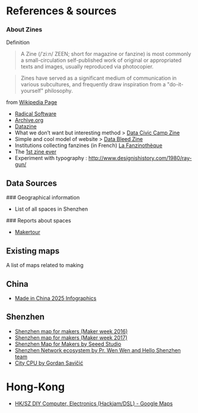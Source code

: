 # References & sources

### About Zines

Definition

> A Zine (/ˈziːn/ ZEEN; short for magazine or fanzine) is most commonly a small-circulation self-published work of original or appropriated texts and images, usually reproduced via photocopier.

> Zines have served as a significant medium of communication in various subcultures, and frequently draw inspiration from a "do-it-yourself" philosophy.

from [Wikipedia Page]()

* [Radical Software](http://www.radicalsoftware.org/e/volume1nr1.html)
* [Archive.org](https://archive.org/details/zines)
* [Datazine](https://fanlore.org/wiki/Datazine)
* What we don’t want but interesting method > [Data Civic Camp Zine](http://yalsa.ala.org/blog/2017/09/28/civic-data-zine-camp/)
* Simple and cool model of website > [Data Bleed Zine](https://www.datableedzine.com/)
* Institutions collecting fanzines (in French) [La Fanzinothèque](http://www.fanzino.org/)
* The [1st zine ever](http://www.punkjourney.com/fanzines.php)
* Experiment with typography : http://www.designishistory.com/1980/ray-gun/

## Data Sources

### Geographical information

* List of all spaces in Shenzhen

### Reports about spaces

* [Makertour](http://www.makertour.fr/ateliers-explores/)


## Existing maps

A list of maps related to making

## China

* [Made in China 2025 Infographics](http://english.gov.cn/policies/infographics/2015/05/07/content_281475103012337.htm)

## Shenzhen

* [Shenzhen map for makers (Maker week 2016)](https://github.com/lab0x0/szmakermap/issues/1)
* [Shenzhen map for makers (Maker week 2017)](https://github.com/lab0x0/szmakermap/issues/2)
* [Shenzhen Map for Makers by Seeed Studio](http://www.seeedstudio.com/document/pdf/Shenzhen%20Map%20for%20Makers.pdf)
* [Shenzhen Network ecosystem by Pr. Wen Wen and Hello Shenzhen team](https://graphcommons.com/graphs/3748aee3-c427-49ea-8050-f9102f51921d)
* [City CPU by Gordan Savičić](https://www.yugo.at/processing/archive/?what=citycpu)
# Hong-Kong

* [HK/SZ DIY Computer, Electronics (Hackjam/DSL) - Google Maps](https://drive.google.com/open?id=16kKh47gBejiwJuYmUqDxbN1ghlc&usp=sharing)

